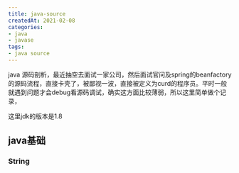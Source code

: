 ```yaml
---
title: java-source
createdAt: 2021-02-08
categories: 
- java
- javase
tags: 
- java source
---
```


java 源码剖析，最近抽空去面试一家公司，然后面试官问及spring的beanfactory的源码流程，直接卡壳了，被鄙视一波，直接被定义为curd的程序员。平时一般就遇到问题才会debug看源码调试，确实这方面比较薄弱，所以这里简单做个记录，

这里jdk的版本是1.8

<!--more-->

## java基础

### String


